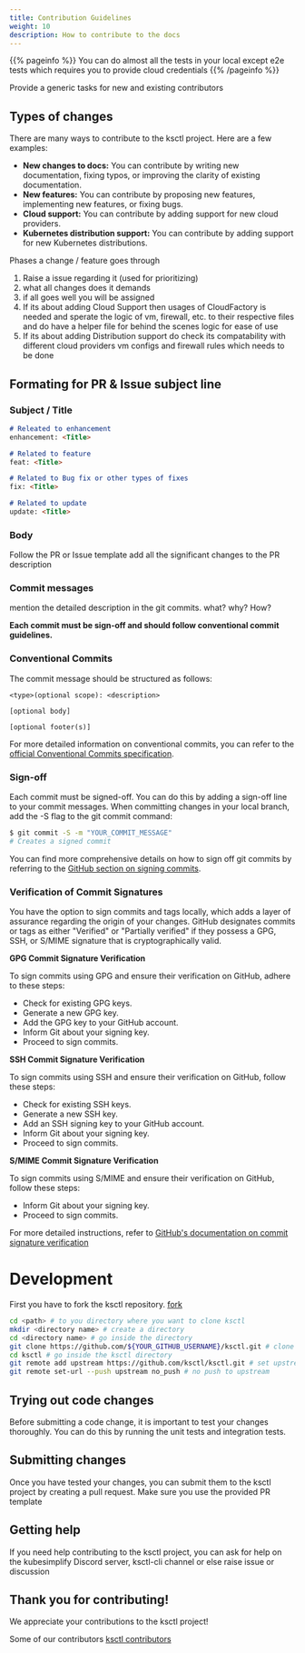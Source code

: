 ```yaml
---
title: Contribution Guidelines
weight: 10
description: How to contribute to the docs
---
```


{{% pageinfo %}}
You can do almost all the tests in your local except e2e tests which requires you to provide cloud credentials
{{% /pageinfo %}}

Provide a generic tasks for new and existing contributors

## Types of changes

There are many ways to contribute to the ksctl project. Here are a few examples:

* **New changes to docs:** You can contribute by writing new documentation, fixing typos, or improving the clarity of existing documentation.
* **New features:** You can contribute by proposing new features, implementing new features, or fixing bugs.
* **Cloud support:** You can contribute by adding support for new cloud providers.
* **Kubernetes distribution support:** You can contribute by adding support for new Kubernetes distributions.

Phases a change / feature goes through

1. Raise a issue regarding it (used for prioritizing)
2. what all changes does it demands
3. if all goes well you will be assigned
4. If its about adding Cloud Support then usages of CloudFactory is needed and sperate the logic of vm, firewall, etc. to their respective files and do have a helper file for behind the scenes logic for ease of use
5. If its about adding Distribution support do check its compatability with different cloud providers vm configs and firewall rules which needs to be done

## Formating for PR & Issue subject line

### Subject / Title

```markdown
# Releated to enhancement
enhancement: <Title>

# Related to feature
feat: <Title>

# Related to Bug fix or other types of fixes
fix: <Title>

# Related to update
update: <Title>
```

### Body

Follow the PR or Issue template
add all the significant changes to the PR description

### Commit messages

mention the detailed description in the git commits.
what? why? How?

**Each commit must be sign-off and should follow conventional commit guidelines.**

### Conventional Commits

The commit message should be structured as follows:

```
<type>(optional scope): <description>

[optional body]

[optional footer(s)]
```

For more detailed information on conventional commits, you can refer to the [official Conventional Commits specification](https://www.conventionalcommits.org/en/v1.0.0/).

### Sign-off

Each commit must be signed-off. You can do this by adding a sign-off line to your commit messages.
When committing changes in your local branch, add the -S flag to the git commit command:

```bash
$ git commit -S -m "YOUR_COMMIT_MESSAGE"
# Creates a signed commit
```

You can find more comprehensive details on how to sign off git commits by referring to the [GitHub section on signing commits](https://docs.github.com/en/authentication/managing-commit-signature-verification/signing-commits).

### Verification of Commit Signatures

You have the option to sign commits and tags locally, which adds a layer of assurance regarding the origin of your changes. GitHub designates commits or tags as either "Verified" or "Partially verified" if they possess a GPG, SSH, or S/MIME signature that is cryptographically valid.

**GPG Commit Signature Verification**

To sign commits using GPG and ensure their verification on GitHub, adhere to these steps:

* Check for existing GPG keys.
* Generate a new GPG key.
* Add the GPG key to your GitHub account.
* Inform Git about your signing key.
* Proceed to sign commits.

**SSH Commit Signature Verification**

To sign commits using SSH and ensure their verification on GitHub, follow these steps:

* Check for existing SSH keys.
* Generate a new SSH key.
* Add an SSH signing key to your GitHub account.
* Inform Git about your signing key.
* Proceed to sign commits.

**S/MIME Commit Signature Verification**

To sign commits using S/MIME and ensure their verification on GitHub, follow these steps:

* Inform Git about your signing key.
* Proceed to sign commits.

For more detailed instructions, refer to [GitHub's documentation on commit signature verification](https://docs.github.com/en/authentication/managing-commit-signature-verification/about-commit-signature-verification)

# Development

First you have to fork the ksctl repository. [fork](https://github.com/ksctl/ksctl/fork)

```bash
cd <path> # to you directory where you want to clone ksctl
mkdir <directory name> # create a directory
cd <directory name> # go inside the directory
git clone https://github.com/${YOUR_GITHUB_USERNAME}/ksctl.git # clone you fork repository
cd ksctl # go inside the ksctl directory
git remote add upstream https://github.com/ksctl/ksctl.git # set upstream
git remote set-url --push upstream no_push # no push to upstream
```

## Trying out code changes


Before submitting a code change, it is important to test your changes thoroughly. You can do this by running the unit tests and integration tests.

## Submitting changes

Once you have tested your changes, you can submit them to the ksctl project by creating a pull request.
Make sure you use the provided PR template

## Getting help

If you need help contributing to the ksctl project, you can ask for help on the kubesimplify Discord server, ksctl-cli channel or else raise issue or discussion

## Thank you for contributing!

We appreciate your contributions to the ksctl project!

Some of our contributors [ksctl contributors](https://github.com/ksctl/ksctl/graphs/contributors)
